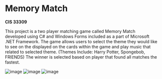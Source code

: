 # Memory Match

**CIS 33309**

This project is a two player matching game called Memory Match developed using C# and Windows Forms included as a part of Microsoft .NET Framework. 
The game allows users to select the theme they would like to see on the displayed on the cards within the game and play music that related to
selected theme. (Themes Include: Harry Potter, Spongebob, FRIENDS) The winner is selected based on player that found all matches the fastest.

![image](https://user-images.githubusercontent.com/43323226/136560798-70d532d1-47cb-4513-9ca9-058aef720780.png)
![image](https://user-images.githubusercontent.com/43323226/136561084-489c7462-0e9b-434e-a872-03bd764fc4fe.png)
![image](https://user-images.githubusercontent.com/43323226/136561268-81d039bd-ff14-4569-9aa1-8d46569a34c2.png)

